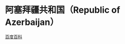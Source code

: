 # 阿塞拜疆共和国（Republic of Azerbaijan）

[百度百科](https://baike.baidu.com/item/%E9%98%BF%E5%A1%9E%E6%8B%9C%E7%96%86/129306)